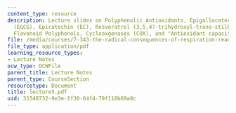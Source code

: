```yaml
---
content_type: resource
description: Lecture slides on Polyphenolic Antioxidants, Epigallocatechin-3-gallate
  (EGCG), Epicatechin (EC), Resveratrol (3,5,4?-trihydroxyl-trans-stilbene), Procyanidins,
  Flavonoid Polyphenols, Cyclooxgenases (COX), and "Antioxidant capacity" Assays.
file: /media/courses/7-343-the-radical-consequences-of-respiration-reactive-oxygen-species-in-aging-and-disease-fall-2007/315487329e3e1f3064f479f118b69a8c_lecture5.pdf
file_type: application/pdf
learning_resource_types:
- Lecture Notes
ocw_type: OCWFile
parent_title: Lecture Notes
parent_type: CourseSection
resourcetype: Document
title: lecture5.pdf
uid: 31548732-9e3e-1f30-64f4-79f118b69a8c
---
```

